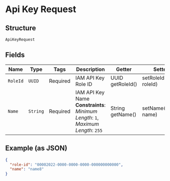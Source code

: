 
# Api Key Request

## Structure

`ApiKeyRequest`

## Fields

| Name | Type | Tags | Description | Getter | Setter |
|  --- | --- | --- | --- | --- | --- |
| `RoleId` | `UUID` | Required | IAM API Key Role ID | UUID getRoleId() | setRoleId(UUID roleId) |
| `Name` | `String` | Required | IAM API Key Name<br>**Constraints**: *Minimum Length*: `1`, *Maximum Length*: `255` | String getName() | setName(String name) |

## Example (as JSON)

```json
{
  "role-id": "00002022-0000-0000-0000-000000000000",
  "name": "name8"
}
```

